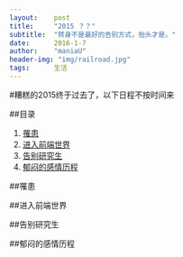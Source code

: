 ```yaml
---
layout:    post
title:     "2015 ？？"
subtitle:  "转身不是最好的告别方式，抬头才是。"
date:      2016-1-7
author:    "maniaU"
header-img: "img/railroad.jpg"
tags:      生活
---
```


#糟糕的2015终于过去了，以下日程不按时间来

##目录
1.  [罹患](#section-1)
2.  [进入前端世界](#section-2)
3.  [告别研究生](#section-3)
4.  [郁闷的感情历程](#section-4)

##罹患

##进入前端世界

##告别研究生

##郁闷的感情历程

